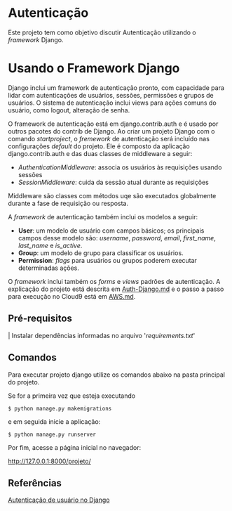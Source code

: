 # Autenticação

Este projeto tem como objetivo discutir Autenticação utilizando o _framework_ Django.

# Usando o Framework Django

Django inclui um framework de autenticação pronto, com capacidade para lidar com
autenticações de usuários, sessões, permissões e grupos de usuários. O sistema de autenticação
inclui views para ações comuns do usuário, como logout, alteração de senha.

O framework de autenticação está em django.contrib.auth e é usado por outros pacotes do contrib
de Django. Ao criar um projeto Django com o comando *startproject*, o _fremework_ de autenticação
será incluído nas configurações *default* do projeto. Ele é composto da aplicação django.contrib.auth
e das duas classes de middleware a seguir:

  - _AuthenticationMiddleware_: associa os usuários às requisições usando sessões
  - _SessionMiddleware_: cuida da sessão atual durante as requisições

Middleware são classes com métodos uqe são executados globalmente durante a fase de requisição ou resposta.

A _framework_ de autenticação também inclui os modelos a seguir:
 - **User**: um modelo de usuário com campos básicos; os principais campos desse modelo são: _username_, _password_, _email_,
_first_name_, _last_name_ e _is_active_.
 - **Group**: um modelo de grupo para classificar os usuários.
 - **Permission**: _flags_ para usuários ou grupos poderem executar determinadas ações.

O _framework_ inclui também os _forms_ e _views_ padrões de autenticação.
A explicação do projeto está descrita em [Auth-Django.md](Auth-Django.md) e o passo a passo para execução no Cloud9 está em [AWS.md](AWS.md).

## Pré-requisitos
| Instalar dependências informadas no arquivo '_requirements.txt_' 

## Comandos

Para executar projeto django utilize os comandos abaixo na pasta principal do projeto. 

Se for a primeira vez que esteja executando 
```
$ python manage.py makemigrations
```

e em seguida inicie a aplicação:
```
$ python manage.py runserver
```

Por fim, acesse a página inicial no navegador: 

http://127.0.0.1:8000/projeto/



## Referências

[Autenticação de usuário no Django](https://docs.djangoproject.com/pt-br/3.2/topics/auth/)

